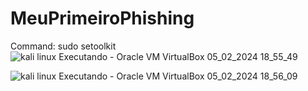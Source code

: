 # MeuPrimeiroPhishing

Command: sudo setoolkit
![kali linux  Executando  - Oracle VM VirtualBox 05_02_2024 18_55_49](https://github.com/Giovanecunhadias/MeuPrimeiroPhishing/assets/98927748/933d29d8-7a87-43a5-9529-6d9985789593)






![kali linux  Executando  - Oracle VM VirtualBox 05_02_2024 18_56_09](https://github.com/Giovanecunhadias/MeuPrimeiroPhishing/assets/98927748/52b1e666-0b5f-467a-8cce-e0da3f8ea11f)

